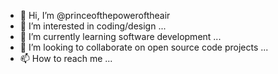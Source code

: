 - 👋 Hi, I’m @princeofthepoweroftheair
- 👀 I’m interested in coding/design ...
- 🌱 I’m currently learning software development  ...
- 💞️ I’m looking to collaborate on open source code projects ...
- 📫 How to reach me ...

<!---
princeofthepoweroftheair/princeofthepoweroftheair is a ✨ special ✨ repository because its `README.md` (this file) appears on your GitHub profile.
You can click the Preview link to take a look at your changes.
--->

